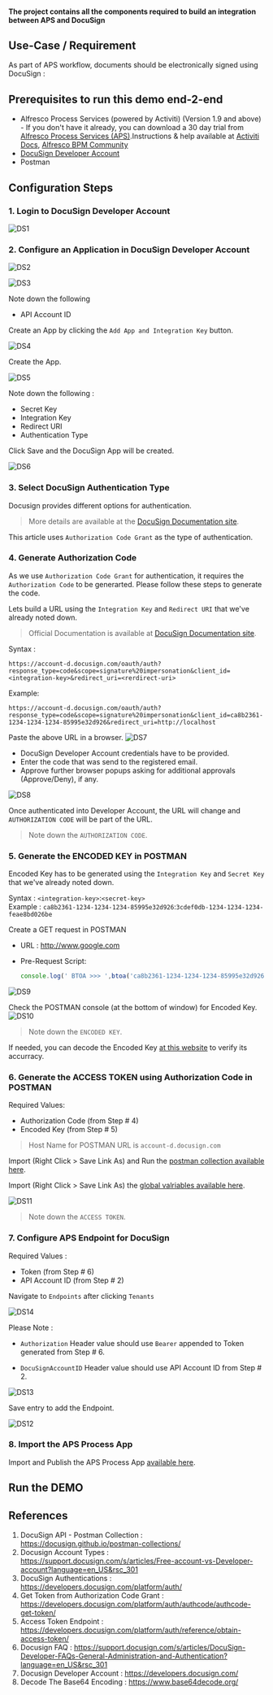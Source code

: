 
#### The project contains all the components required to build an integration between APS and DocuSign

## Use-Case / Requirement

As part of APS workflow, documents should be electronically signed using DocuSign  :

## Prerequisites to run this demo end-2-end

* Alfresco Process Services (powered by Activiti) (Version 1.9 and above) - If you don't have it already, you can download a 30 day trial from [Alfresco Process Services (APS)](https://www.alfresco.com/products/business-process-management/alfresco-activiti).Instructions & help available at [Activiti Docs](http://docs.alfresco.com/activiti/docs/), [Alfresco BPM Community](https://community.alfresco.com/community/bpm)
* [DocuSign Developer Account](https://developers.docusign.com/)
* Postman

## Configuration Steps

### 1. Login to DocuSign Developer Account

![DS1](assets/1.png)

### 2. Configure an Application in DocuSign Developer Account

![DS2](assets/2.png)

![DS3](assets/3.png)

Note down the following

* API Account ID

Create an App by clicking the `Add App and Integration Key` button.

![DS4](assets/4.png)

Create the App.

![DS5](assets/5.png)

Note down the following :

* Secret Key
* Integration Key
* Redirect URI
* Authentication Type

Click Save and the DocuSign App will be created.

![DS6](assets/6.png)

### 3. Select DocuSign Authentication Type

Docusign provides different options for authentication.

>More details are available at the [DocuSign Documentation site](https://developers.docusign.com/platform/auth/).

This article uses `Authorization Code Grant` as the type of authentication.

### 4. Generate Authorization Code

As we use `Authorization Code Grant` for authentication, it requires the `Authorization Code` to be generarted. Please follow these steps to generate the code.

Lets build a URL using the `Integration Key` and `Redirect URI` that we've already noted down.

>Official Documentation is available at [DocuSign Documentation site](https://developers.docusign.com/platform/auth/authcode/authcode-get-token/).

Syntax :

```
https://account-d.docusign.com/oauth/auth?response_type=code&scope=signature%20impersonation&client_id=<integration-key>&redirect_uri=<rerdirect-uri>
```

Example:

```
https://account-d.docusign.com/oauth/auth?response_type=code&scope=signature%20impersonation&client_id=ca8b2361-1234-1234-1234-85995e32d926&redirect_uri=http://localhost
```

Paste the above URL in a browser.
![DS7](assets/7.png)

* DocuSign Developer Account credentials have to be provided.
* Enter the code that was send to the registered email.
* Approve further browser popups asking for additional approvals (Approve/Deny), if any.

![DS8](assets/8.png)

Once authenticated into Developer Account, the URL will change and `AUTHORIZATION CODE` will be part of the URL.

> Note down the `AUTHORIZATION CODE`.

### 5. Generate the ENCODED KEY in POSTMAN

Encoded Key has to be generated using the `Integration Key` and `Secret Key` that we've already noted down.

Syntax : `<integration-key>`:`<secret-key>`<br/>
Example : `ca8b2361-1234-1234-1234-85995e32d926`:`3cdef0db-1234-1234-1234-feae8bd026be`

Create a GET request in POSTMAN<br/>

* URL : <http://www.google.com><br/>
* Pre-Request Script:

   ``` javascript
   console.log(' BTOA >>> ',btoa('ca8b2361-1234-1234-1234-85995e32d926:3cdef0db-1234-1234-1234-feae8bd026be'))
   ```

![DS9](assets/9.png)

Check the POSTMAN console (at the bottom of window) for Encoded Key.
![DS10](assets/10.png)

> Note down the `ENCODED KEY`.

If needed, you can decode the Encoded Key [at this website](https://www.base64decode.org/) to verify its accurracy.

### 6. Generate the ACCESS TOKEN using Authorization Code in POSTMAN

Required Values:

* Authorization Code (from Step # 4)
* Encoded Key (from Step # 5)

> Host Name for POSTMAN URL is `account-d.docusign.com`

Import (Right Click > Save Link As) and Run the [postman collection available here](assets/DocuSign%20API.postman_collection.json).

Import (Right Click > Save Link As) the [global valriables available here](assets/workspace.postman_globals.json).

![DS11](assets/11.png)

> Note down the `ACCESS TOKEN`.

### 7. Configure APS Endpoint for DocuSign

Required Values :

* Token (from Step # 6)
* API Account ID (from Step # 2)

Navigate to `Endpoints` after clicking `Tenants`

![DS14](assets/14.png)

Please Note :

* `Authorization` Header value should use `Bearer` appended to Token generated from Step # 6.

* `DocuSignAccountID` Header value should use API Account ID from Step # 2.

![DS13](assets/13.png)

Save entry to add the Endpoint.

![DS12](assets/12.png)

### 8. Import the APS Process App

Import and Publish the APS Process App [available here](assets/DocuSign-APS.zip).

## Run the DEMO

## References

1. DocuSign API - Postman Collection : <https://docusign.github.io/postman-collections/>
2. Docusign Account Types : <https://support.docusign.com/s/articles/Free-account-vs-Developer-account?language=en_US&rsc_301>
3. DocuSign Authentications : <https://developers.docusign.com/platform/auth/>
4. Get Token from Authorization Code Grant : <https://developers.docusign.com/platform/auth/authcode/authcode-get-token/>
5. Access Token Endpoint : <https://developers.docusign.com/platform/auth/reference/obtain-access-token/>
6. Docusign FAQ : <https://support.docusign.com/s/articles/DocuSign-Developer-FAQs-General-Administration-and-Authentication?language=en_US&rsc_301>
7. Docusign Developer Account : <https://developers.docusign.com/>
8. Decode The Base64 Encoding : <https://www.base64decode.org/>
